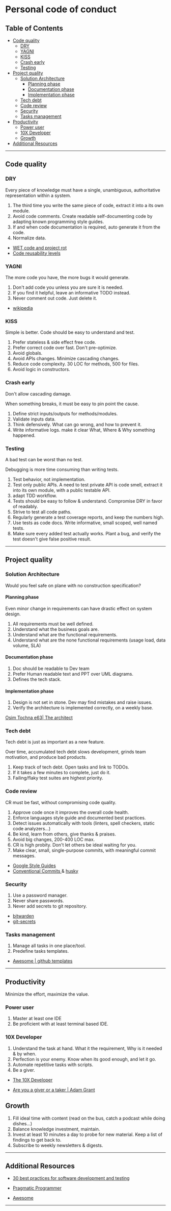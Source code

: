 # Personal code of conduct

## Table of Contents

<!-- TOC -->

- [Code quality](#code-quality)
  - [DRY](#dry)
  - [YAGNI](#yagni)
  - [KISS](#kiss)
  - [Crash early](#crash-early)
  - [Testing](#testing)
- [Project quality](#project-quality)
  - [Solution Architecture](#solution-architecture)
    - [Planning phase](#planning-phase)
    - [Documentation phase](#documentation-phase)
    - [Implementation phase](#implementation-phase)
  - [Tech debt](#tech-debt)
  - [Code review](#code-review)
  - [Security](#security)
  - [Tasks management](#tasks-management)
- [Productivity](#productivity)
  - [Power user](#power-user)
  - [10X Developer](#10x-developer)
  - [Growth](#growth)
- [Additional Resources](#additional-resources)
<!-- /TOC -->

---

## Code quality

### DRY

Every piece of knowledge must have a single, unambiguous, authoritative representation within a system.

1. The third time you write the same piece of code, extract it into a its own module.
2. Avoid code comments. Create readable self-documenting code by adapting known programming style guides.
3. If and when code documentation is required, auto generate it from the code.
4. Normalize data.

- [WET code and project rot
  ](https://medium.com/@guyogev/wet-code-and-project-rot-bcc2e23e855)
- [Code reusability levels
  ](https://medium.com/@guyogev/wet-code-and-project-rot-bcc2e23e855)

### YAGNI

The more code you have, the more bugs it would generate.

1. Don't add code you unless you are sure it is needed.
2. If you find it helpful, leave an informative TODO instead.
3. Never comment out code. Just delete it.

- [wikipedia](https://en.wikipedia.org/wiki/You_aren%27t_gonna_need_it)

### KISS

Simple is better.
Code should be easy to understand and test.

1. Prefer stateless & side effect free code.
2. Prefer correct code over fast. Don't pre-optimize.
3. Avoid globals.
4. Avoid APIs changes. Minimize cascading changes.
5. Reduce code complexity. 30 LOC for methods, 500 for files.
6. Avoid logic in constructors.

### Crash early

Don't allow cascading damage.

When something breaks, it must be easy to pin point the cause.

1. Define strict inputs/outputs for methods/modules.
2. Validate inputs data.
3. Think defensively. What can go wrong, and how to prevent it.
4. Write informative logs. make it clear What, Where & Why something happened.

### Testing

A bad test can be worst than no test.

Debugging is more time consuming than writing tests.

1. Test behavior, not implementation.
2. Test only public APIs. A need to test private API is code smell, extract it into its own module, with a public testable API.
3. adapt TDD workflow.
4. Tests should be easy to follow & understand. Compromise DRY in favor of readably.
5. Strive to test all code paths.
6. Regularly generate a test coverage reports, and keep the numbers high.
7. Use tests as code docs. Write informative, small scoped, well named tests.
8. Make sure every added test actually works. Plant a bug, and verify the test doesn't give false positive result.

---

## Project quality

### Solution Architecture

Would you feel safe on plane with no construction specification?

#### Planning phase

Even minor change in requirements can have drastic effect on system design.

1. All requirements must be well defined.
2. Understand what the business goals are.
3. Understand what are the functional requirements.
4. Understand what are the none functional requirements (usage load, data volume, SLA)

#### Documentation phase

1. Doc should be readable to Dev team
2. Prefer Human readable text and PPT over UML diagrams.
3. Defines the tech stack.

#### Implementation phase

1. Design is not set in stone. Dev may find mistakes and raise issues.
2. Verify the architecture is implemented correctly, on a weekly base.

[Osim Tochna e63| The architect](https://www.osimhistoria.com/software/osim-tochna-63)

### Tech debt

Tech debt is just as important as a new feature.

Over time, accumulated tech debt slows development, grinds team motivation, and produce bad products.

1. Keep track of tech debt. Open tasks and link to TODOs.
2. If it takes a few minutes to complete, just do it.
3. Failing/flaky test suites are highest priority.

### Code review

CR must be fast, without compromising code quality.

1. Approve code once it improves the overall code health.
2. Enforce languages style guide and documented best practices.
3. Detect issues automatically with tools (linters, spell checkers, static code analyzers...)
4. Be kind, learn from others, give thanks & praises.
5. Avoid big changes, 200-400 LOC max.
6. CR is high probity. Don't let others be ideal waiting for you.
7. Make clear, small, single-purpose commits, with meaningful commit messages.

- [Google Style Guides
  ](https://google.github.io/styleguide/)
- [Conventional Commits
  ](https://www.conventionalcommits.org/en/v1.0.0/) & [husky](https://www.npmjs.com/package/husky)

### Security

1. Use a password manager.
2. Never share passwords.
3. Never add secrets to git repository.

- [bitwarden](https://bitwarden.com/)
- [git-secrets](https://github.com/awslabs/git-secrets)

### Tasks management

1. Manage all tasks in one place/tool.
2. Predefine tasks templates.

- [Awesome | github templates](https://github.com/devspace/awesome-github-templates)

---

## Productivity

Minimize the effort, maximize the value.

### Power user

1. Master at least one IDE
2. Be proficient with at least terminal based IDE.

### 10X Developer

1. Understand the task at hand. What it the requirement, Why is it needed & by when.
2. Perfection is your enemy. Know when its good enough, and let it go.
3. Automate repetitive tasks with scripts.
4. Be a giver.

- [The 10X Developer
  ](https://medium.com/@guyogev/the-10x-developer-7e47c96bc8e4)

- [Are you a giver or a taker | Adam Grant](https://www.ted.com/talks/adam_grant_are_you_a_giver_or_a_taker?utm_campaign=tedspread&utm_medium=referral&utm_source=tedcomshare)

## Growth

1. Fill ideal time with content (read on the bus, catch a podcast while doing dishes...)
2. Balance knowledge investment, maintain.
3. Invest at least 10 minutes a day to probe for new material. Keep a list of findings to get back to.
4. Subscribe to weekly newsletters & digests.

---

## Additional Resources

- [30 best practices for software development and testing](https://opensource.com/article/17/5/30-best-practices-software-development-and-testing#comments)

- [Pragmatic Programmer](https://github.com/HugoMatilla/The-Pragmatic-Programmer)

- [Awesome](https://github.com/sindresorhus/awesome)

---
